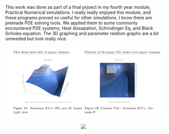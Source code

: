This work was done as part of a final prjoect in my fourth year module, Practical Numerical simulations. I really really enjoyed
this module, and these programs proved so useful for other simulations. I know there are premade PDE solving tools. 
We applied them to some commonly encountered PDE systems; Heat dissapation, Schrodinger Eq, and Black Scholes equation. 
The 3D graphing and parameter relation graphs are a bit unneeded but look really nice. 
<p align="center">
  <img src="PDE 3D Plots.png" alt="PDE 3D Plots" width="550" style="margin: 10px;">
  <img src="PDE_parameters" width="550" style="margin: 10px;">
</p>
